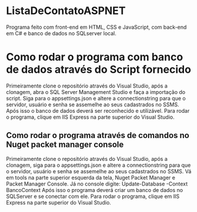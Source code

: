 # ListaDeContatoASPNET
Programa feito com front-end em HTML, CSS e JavaScript, com back-end em C# e banco de dados no SQLserver local.

<h1> Como rodar o programa com banco de dados através do Script fornecido</h1>
Primeiramente clone o repositório através do Visual Studio, após a clonagem, abra o SQL Server Management Studio e faça a importação do script.
Siga para o appsettings.json e altere a connectionstring para que o servidor, usuário e senha se assemelhe ao seus cadastrados no SSMS.
Após isso o banco de dados deverá ser reconhecido e utilizável.
Para rodar o programa, clique em IIS Express na parte superior do Visual Studio.

<h2> Como rodar o programa através de comandos no Nuget packet manager console</h2>
Primeiramente clone o repositório através do Visual Studio, após a clonagem, siga para o appsettings.json e altere a connectionstring para que o servidor, usuário e senha se assemelhe ao seus cadastrados no SSMS. 
Vá em tools na parte superior esquerda da tela, Nuget Packet Manager e Packet Manager Console.
Já no console digite: Update-Database -Context BancoContext
Após isso o programa deverá criar um banco de dados no SQLServer e se conectar com ele.
Para rodar o programa, clique em IIS Express na parte superior do Visual Studio.
